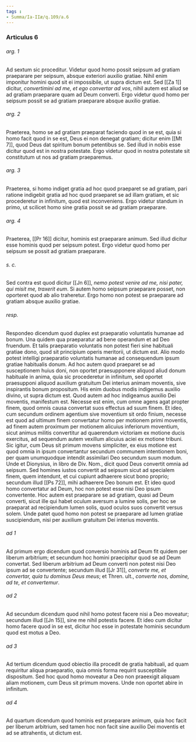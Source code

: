 ```yaml
---
tags : 
- Summa/Ia-IIæ/q.109/a.6
---
```


### Articulus 6

###### arg. 1
Ad sextum sic proceditur. Videtur quod homo possit seipsum ad gratiam praeparare per seipsum, absque exteriori auxilio gratiae. Nihil enim imponitur homini quod sit ei impossibile, ut supra dictum est. Sed [[Za 1]] dicitur, *convertimini ad me, et ego convertar ad vos*, nihil autem est aliud se ad gratiam praeparare quam ad Deum converti. Ergo videtur quod homo per seipsum possit se ad gratiam praeparare absque auxilio gratiae.

###### arg. 2
Praeterea, homo se ad gratiam praeparat faciendo quod in se est, quia si homo facit quod in se est, Deus ei non denegat gratiam; dicitur enim [[Mt 7]], quod Deus dat spiritum bonum petentibus se. Sed illud in nobis esse dicitur quod est in nostra potestate. Ergo videtur quod in nostra potestate sit constitutum ut nos ad gratiam praeparemus.

###### arg. 3
Praeterea, si homo indiget gratia ad hoc quod praeparet se ad gratiam, pari ratione indigebit gratia ad hoc quod praeparet se ad illam gratiam, et sic procederetur in infinitum, quod est inconveniens. Ergo videtur standum in primo, ut scilicet homo sine gratia possit se ad gratiam praeparare.

###### arg. 4
Praeterea, [[Pr 16]] dicitur, hominis est praeparare animum. Sed illud dicitur esse hominis quod per seipsum potest. Ergo videtur quod homo per seipsum se possit ad gratiam praeparare.

###### s. c.
Sed contra est quod dicitur [[Jn 6]], *nemo potest venire ad me, nisi pater, qui misit me, traxerit eum*. Si autem homo seipsum praeparare posset, non oporteret quod ab alio traheretur. Ergo homo non potest se praeparare ad gratiam absque auxilio gratiae.

###### resp.
Respondeo dicendum quod duplex est praeparatio voluntatis humanae ad bonum. Una quidem qua praeparatur ad bene operandum et ad Deo fruendum. Et talis praeparatio voluntatis non potest fieri sine habituali gratiae dono, quod sit principium operis meritorii, ut dictum est. Alio modo potest intelligi praeparatio voluntatis humanae ad consequendum ipsum gratiae habitualis donum. Ad hoc autem quod praeparet se ad susceptionem huius doni, non oportet praesupponere aliquod aliud donum habituale in anima, quia sic procederetur in infinitum, sed oportet praesupponi aliquod auxilium gratuitum Dei interius animam moventis, sive inspirantis bonum propositum. His enim duobus modis indigemus auxilio divino, ut supra dictum est. Quod autem ad hoc indigeamus auxilio Dei moventis, manifestum est. Necesse est enim, cum omne agens agat propter finem, quod omnis causa convertat suos effectus ad suum finem. Et ideo, cum secundum ordinem agentium sive moventium sit ordo finium, necesse est quod ad ultimum finem convertatur homo per motionem primi moventis, ad finem autem proximum per motionem alicuius inferiorum moventium, sicut animus militis convertitur ad quaerendum victoriam ex motione ducis exercitus, ad sequendum autem vexillum alicuius aciei ex motione tribuni. Sic igitur, cum Deus sit primum movens simpliciter, ex eius motione est quod omnia in ipsum convertantur secundum communem intentionem boni, per quam unumquodque intendit assimilari Deo secundum suum modum. Unde et Dionysius, in libro de Div. Nom., dicit quod Deus convertit omnia ad seipsum. Sed homines iustos convertit ad seipsum sicut ad specialem finem, quem intendunt, et cui cupiunt adhaerere sicut bono proprio; secundum illud [[Ps 72]], mihi adhaerere Deo bonum est. Et ideo quod homo convertatur ad Deum, hoc non potest esse nisi Deo ipsum convertente. Hoc autem est praeparare se ad gratiam, quasi ad Deum converti, sicut ille qui habet oculum aversum a lumine solis, per hoc se praeparat ad recipiendum lumen solis, quod oculos suos convertit versus solem. Unde patet quod homo non potest se praeparare ad lumen gratiae suscipiendum, nisi per auxilium gratuitum Dei interius moventis.

###### ad 1
Ad primum ergo dicendum quod conversio hominis ad Deum fit quidem per liberum arbitrium; et secundum hoc homini praecipitur quod se ad Deum convertat. Sed liberum arbitrium ad Deum converti non potest nisi Deo ipsum ad se convertente; secundum illud [[Jr 31]], *converte me, et convertar, quia tu dominus Deus meus*; et Thren. ult., *converte nos, domine, ad te, et convertemur*.

###### ad 2
Ad secundum dicendum quod nihil homo potest facere nisi a Deo moveatur; secundum illud [[Jn 15]], sine me nihil potestis facere. Et ideo cum dicitur homo facere quod in se est, dicitur hoc esse in potestate hominis secundum quod est motus a Deo.

###### ad 3
Ad tertium dicendum quod obiectio illa procedit de gratia habituali, ad quam requiritur aliqua praeparatio, quia omnis forma requirit susceptibile dispositum. Sed hoc quod homo moveatur a Deo non praeexigit aliquam aliam motionem, cum Deus sit primum movens. Unde non oportet abire in infinitum.

###### ad 4
Ad quartum dicendum quod hominis est praeparare animum, quia hoc facit per liberum arbitrium, sed tamen hoc non facit sine auxilio Dei moventis et ad se attrahentis, ut dictum est.

